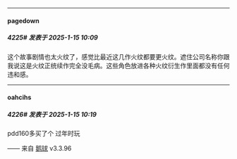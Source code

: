 ﻿
*****

####  pagedown  
##### 4225#       发表于 2025-1-15 10:09

这个故事剧情也太火纹了，感觉比最近这几作火纹都要更火纹。遮住公司名称你跟我说这是火纹正统续作完全没毛病。这些角色放进各种火纹衍生作里面都没有任何违和感。


*****

####  oahcihs  
##### 4226#       发表于 2025-1-15 10:19

pdd160多买了个 过年时玩

—— 来自 [鹅球](https://www.pgyer.com/GcUxKd4w) v3.3.96

